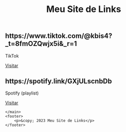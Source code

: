 <!DOCTYPE html>
<html lang="en">
<head>
    <meta charset="UTF-8">
    <meta name="viewport" content="width=device-width, initial-scale=1.0">
    <link rel="stylesheet" href="styles.css">
    <title>Meu Site de Links</title>
</head>
<body>
    <header>
        <h1>Meu Site de Links</h1>
    </header>
    <main>
        <div class="card">
            <h2> https://www.tiktok.com/@kbis4?_t=8fmOZQwjx5i&_r=1 </h2>
            <p>TikTok</p>
            <a href="#">Visitar</a>
        </div>
        <div class="card">
            <h2>https://spotify.link/GXjULscnbDb</h2>
            <p>Spotify (playlist)</p>
            <a href="#">Visitar</a>
        </div>
    
    </main>
    <footer>
        <p>&copy; 2023 Meu Site de Links</p>
    </footer>
</body>
</html>
